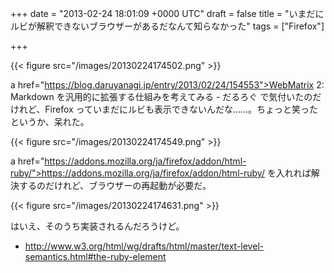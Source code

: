 
+++
date = "2013-02-24 18:01:09 +0000 UTC"
draft = false
title = "いまだにルビが解釈できないブラウザーがあるだなんて知らなかった"
tags = ["Firefox"]

+++


{{< figure src="/images/20130224174502.png"  >}}

a href="https://blog.daruyanagi.jp/entry/2013/02/24/154553">WebMatrix 2: Markdown を汎用的に拡張する仕組みを考えてみる - だるろぐ</a> で気付いたのだけれど、Firefox っていまだにルビも表示できないんだな……。ちょっと笑ったというか、呆れた。

{{< figure src="/images/20130224174549.png"  >}}

a href="https://addons.mozilla.org/ja/firefox/addon/html-ruby/">https://addons.mozilla.org/ja/firefox/addon/html-ruby/</a> を入れれば解決するのだけれど、ブラウザーの再起動が必要だ。

{{< figure src="/images/20130224174631.png"  >}}

はいえ、そのうち実装されるんだろうけど。

<ul>
<li><a href="http://www.w3.org/html/wg/drafts/html/master/text-level-semantics.html#the-ruby-element">http://www.w3.org/html/wg/drafts/html/master/text-level-semantics.html#the-ruby-element</a></li>
</ul>

